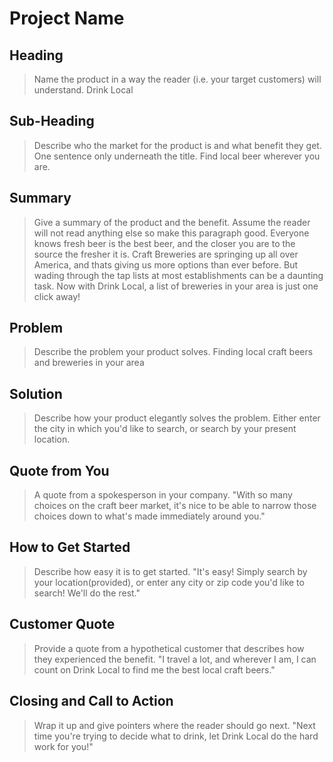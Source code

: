 # Project Name #

<!-- 
> This material was originally posted [here](http://www.quora.com/What-is-Amazons-approach-to-product-development-and-product-management). It is reproduced here for posterities sake.

There is an approach called "working backwards" that is widely used at Amazon. They work backwards from the customer, rather than starting with an idea for a product and trying to bolt customers onto it. While working backwards can be applied to any specific product decision, using this approach is especially important when developing new products or features.

For new initiatives a product manager typically starts by writing an internal press release announcing the finished product. The target audience for the press release is the new/updated product's customers, which can be retail customers or internal users of a tool or technology. Internal press releases are centered around the customer problem, how current solutions (internal or external) fail, and how the new product will blow away existing solutions.

If the benefits listed don't sound very interesting or exciting to customers, then perhaps they're not (and shouldn't be built). Instead, the product manager should keep iterating on the press release until they've come up with benefits that actually sound like benefits. Iterating on a press release is a lot less expensive than iterating on the product itself (and quicker!).

If the press release is more than a page and a half, it is probably too long. Keep it simple. 3-4 sentences for most paragraphs. Cut out the fat. Don't make it into a spec. You can accompany the press release with a FAQ that answers all of the other business or execution questions so the press release can stay focused on what the customer gets. My rule of thumb is that if the press release is hard to write, then the product is probably going to suck. Keep working at it until the outline for each paragraph flows. 

Oh, and I also like to write press-releases in what I call "Oprah-speak" for mainstream consumer products. Imagine you're sitting on Oprah's couch and have just explained the product to her, and then you listen as she explains it to her audience. That's "Oprah-speak", not "Geek-speak".

Once the project moves into development, the press release can be used as a touchstone; a guiding light. The product team can ask themselves, "Are we building what is in the press release?" If they find they're spending time building things that aren't in the press release (overbuilding), they need to ask themselves why. This keeps product development focused on achieving the customer benefits and not building extraneous stuff that takes longer to build, takes resources to maintain, and doesn't provide real customer benefit (at least not enough to warrant inclusion in the press release).
 -->
 
## Heading ##
  > Name the product in a way the reader (i.e. your target customers) will understand.
  Drink Local

## Sub-Heading ##
  > Describe who the market for the product is and what benefit they get. One sentence only underneath the title.
  Find local beer wherever you are. 

## Summary ##
  > Give a summary of the product and the benefit. Assume the reader will not read anything else so make this paragraph good.
  Everyone knows fresh beer is the best beer, and the closer you are to the source the fresher it is. Craft Breweries are springing up all over America, and thats giving us more options than ever before. But wading through the tap lists at most establishments can be a daunting task. Now with Drink Local, a list of breweries in your area is just one click away!

## Problem ##
  > Describe the problem your product solves.
  Finding local craft beers and breweries in your area

## Solution ##
  > Describe how your product elegantly solves the problem.
  Either enter the city in which you'd like to search, or search by your present location.

## Quote from You ##
  > A quote from a spokesperson in your company.
  "With so many choices on the craft beer market, it's nice to be able to narrow those choices down to what's made immediately around you."
  
## How to Get Started ##
  > Describe how easy it is to get started.
  "It's easy! Simply search by your location(provided), or enter any city or zip code you'd like to search! We'll do the rest."

## Customer Quote ##
  > Provide a quote from a hypothetical customer that describes how they experienced the benefit.
  "I travel a lot, and wherever I am, I can count on Drink Local to find me the best local craft beers."

## Closing and Call to Action ##
  > Wrap it up and give pointers where the reader should go next.
  "Next time you're trying to decide what to drink, let Drink Local do the hard work for you!"
